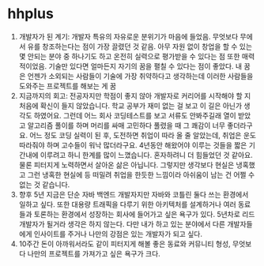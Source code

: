 # hhplus

1.	개발자가 된 계기: 개발자 특유의 자유로운 분위기가 마음에 들었음. 무엇보다 무에서 유를 창조하는다는 점이 가장 끌렸던 것 같음. 아무 자원 없이 창업을 할 수 있는 몇 안되는 분야 중 하나기도 하고 온전히 실력으로 평가받을 수 있다는 점 또한 매력적이었음. 기술만 있다면 얼마든지 자기의 꿈을 펼칠 수 있다는 점이 좋았다. 내 꿈은 언젠가 소외되는 사람들이 기술에 가장 취약하다고 생각하는데 이러한 사람들을 도와주는 프로젝트를 해보는 게 꿈
2.	지금까지의 회고: 전공자지만 학점이 좋지 않아 개발자로 커리어를 시작해야 할 지 처음에 확신이 들지 않았습니다. 학교 공부가 재미 없는 걸 보고 이 길은 아닌가 생각도 하였어요. 그런데 어느 회사 코딩테스트를 보고 서류도 안봐주길래 열이 받았고 알고리즘 풀이를 하며 머리를 싸매 고민하다 풀렸을 때 그 쾌감이 너무 좋더라구요. 어느 정도 코딩 실력이 된 후, 도전하면 취업이 따라 올 줄 알았는데, 취업은 운도 따라줘야 하며 고수들이 워낙 많더라구요. 4년동안 해왔어야 이루는 것들을 짧은 기간내에 이루려고 하니 한계를 많이 느꼈습니다. 혼자하려니 더 힘들었던 것 같아요. 물론 피터지게 노력하면서 살아온 삶은 아닙니다. 그렇지만 생각보다 현실은 냉혹했고 그런 냉혹한 현실에 등 떠밀려 취업을 한듯한 느낌이라 아쉬움이 남는 건 어쩔 수 없는 것 같습니다. 
3.	향후 5년 지금은 단순 자바 백엔드 개발자지만 자바와 코틀린 둘다 쓰는 환경에서 일하고 싶다. 또한 대용량 트래픽을 다루기 위한 아키텍처를 설계하거나 여러 동료들과 토론하는 환경에서 성장하는 회사에 들어가고 싶은 욕구가 있다. 5년차로 리드 개발자가 될거라 생각은 하지 않는다. 다만 내가 하고 있는 분야에서 다른 개발자들에게 인사이트를 주거나 나만의 강점은 있는 개발자가 되고 싶다.
4.	10주간 돈이 아까워서라도 같이 피터지게 해볼 좋은 동료와 커뮤니티 형성, 무엇보다 나만의 프로젝트를 가져가고 싶은 욕구가 크다.
